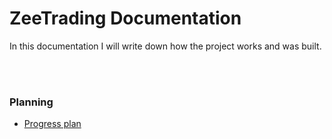 # ZeeTrading Documentation

In this documentation I will write down how the project works and was built. 

<br><br>

### Planning

- [Progress plan](progress.md)

